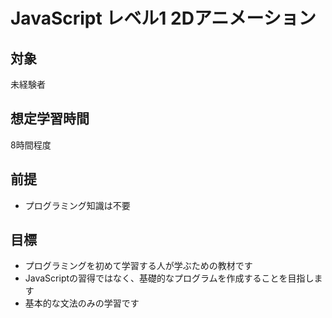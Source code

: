 # JavaScript レベル1 2Dアニメーション
## 対象
未経験者

## 想定学習時間
8時間程度

## 前提
* プログラミング知識は不要

## 目標
* プログラミングを初めて学習する人が学ぶための教材です
* JavaScriptの習得ではなく、基礎的なプログラムを作成することを目指します
* 基本的な文法のみの学習です

